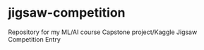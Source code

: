 # jigsaw-competition
Repository for my ML/AI course Capstone project/Kaggle Jigsaw Competition Entry

